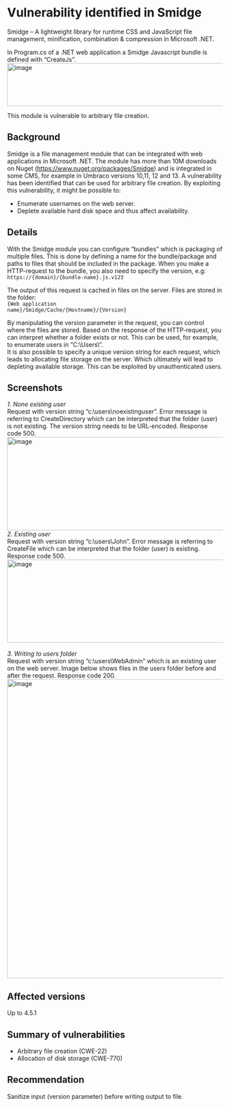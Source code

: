 # Vulnerability identified in Smidge
Smidge – A lightweight library for runtime CSS and JavaScript file management, minification, combination & compression in Microsoft .NET.

In Program.cs of a .NET web application a Smidge Javascript bundle is defined with “CreateJs”. 
<img width="787" height="100" alt="image" src="https://github.com/user-attachments/assets/648d7dcd-2413-4df5-921d-832da92cd9f0" />

This module is vulnerable to arbitrary file creation.
## Background
Smidge is a file management module that can be integrated with web applications in Microsoft .NET. The module has more than 10M downloads on Nuget (https://www.nuget.org/packages/Smidge) and is integrated in some CMS, for example in Umbraco versions 10,11, 12 and 13.
A vulnerability has been identified that can be used for arbitrary file creation. By exploiting this vulnerability, it might be possible to:

- Enumerate usernames on the web server.
- Deplete available hard disk space and thus affect availability.

## Details
With the Smidge module you can configure “bundles” which is packaging of multiple files. This is done by defining a name for the bundle/package and paths to files that should be included in the package. When you make a HTTP-request to the bundle, 
you also need to specify the version, e.g:<br>
<code>https://{domain}/{bundle-name}.js.v123</code>

The output of this request is cached in files on the server. Files are stored in the folder: <br>
<code>{Web application name}/Smidge/Cache/{Hostname}/{Version}</code>

By manipulating the version parameter in the request, you can control where the files are stored.
Based on the response of the HTTP-request, you can interpret whether a folder exists or not. This can be used, for example, to enumerate users in “C:\Users\”.<br>
It is also possible to specify a unique version string for each request, which leads to allocating file storage on the server. Which ultimately will lead to depleting available storage. This can be exploited by unauthenticated users.

## Screenshots
<i>1. None existing user</i><br>
Request with version string “c:\users\noexistinguser”. Error message is referring to CreateDirectory which can be interpreted that the folder (user) is not existing. The version string needs to be URL-encoded. Response code 500.
<img width="864" height="218" alt="image" src="https://github.com/user-attachments/assets/4a79fa8c-8e0e-4fcd-8704-be504f217bc8" />
<br>
<i>2. Existing user</i><br>
Request with version string “c:\users\John”. Error message is referring to CreateFile which can be interpreted that the folder (user) is existing. Response code 500.
<img width="847" height="194" alt="image" src="https://github.com/user-attachments/assets/03b486ae-ce45-4471-b7dc-349029ae02c8" />
<br>
<br>
<i>3. Writing to users folder</i><br>
Request with version string “c:\users\WebAdmin” which is an existing user on the web server. Image below shows files in the users folder before and after the request. Response code 200.
<img width="768" height="698" alt="image" src="https://github.com/user-attachments/assets/5019d230-3e80-4507-96c8-4b469a4efe8c" />

## Affected versions
Up to 4.5.1

## Summary of vulnerabilities
- Arbitrary file creation (CWE-22)
- Allocation of disk storage (CWE-770)

## Recommendation
Sanitize input (version parameter) before writing output to file. 

